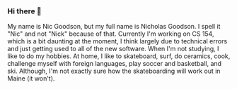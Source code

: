 ### Hi there 👋
My name is Nic Goodson, but my full name is Nicholas Goodson. I spell it "Nic" and not "Nick" because of that.
Currently I'm working on CS 154, which is a bit daunting at the moment, I think largely due to technical errors and just getting used to all of the new software.
When I'm not studying, I like to do my hobbies. At home, I like to skateboard, surf, do ceramics, cook, challenge myself with foreign languages, play soccer and basketball, and ski. Although, I'm not exactly sure how the skateboarding will work out in Maine (it won't).
